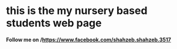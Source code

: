 # this is the my nursery based students web page 
####  Follow me on /**https://www.facebook.com/shahzeb.shahzeb.3517**